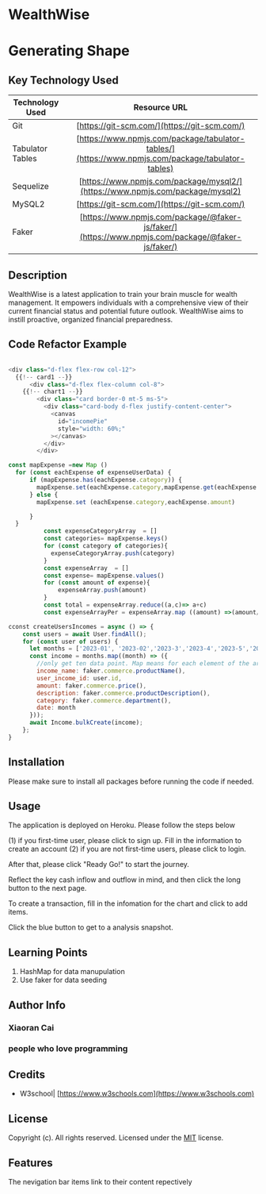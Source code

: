 # WealthWise

# Generating Shape

## Key Technology Used

| Technology Used  |                                           Resource URL                                            |
| ---------------- | :-----------------------------------------------------------------------------------------------: |
| Git              |                           [https://git-scm.com/](https://git-scm.com/)                            |
| Tabulator Tables | [https://www.npmjs.com/package/tabulator-tables/](https://www.npmjs.com/package/tabulator-tables) |
| Sequelize        |           [https://www.npmjs.com/package/mysql2/](https://www.npmjs.com/package/mysql2)           |
| MySQL2           |                           [https://git-scm.com/](https://git-scm.com/)                            |
| Faker            | [https://www.npmjs.com/package/@faker-js/faker/](https://www.npmjs.com/package/@faker-js/faker/)  |

## Description

WealthWise is a latest application to train your brain muscle for wealth management. It empowers individuals with a comprehensive view of their current financial status and potential future outlook. WealthWise aims to instill proactive, organized financial preparedness.

## Code Refactor Example

```Javascript (Handlebar Data)

<div class="d-flex flex-row col-12">
  {{!-- card1 --}}
      <div class="d-flex flex-column col-8">
    {{!-- chart1 --}}
        <div class="card border-0 mt-5 ms-5">
          <div class="card-body d-flex justify-content-center">
            <canvas
              id="incomePie"
              style="width: 60%;"
            ></canvas>
          </div>
        </div>
```

```Javascript (Wranggling Data)
const mapExpense =new Map ()
  for (const eachExpense of expenseUserData) {
      if (mapExpense.has(eachExpense.category)) {
        mapExpense.set(eachExpense.category,mapExpense.get(eachExpense.category)+eachExpense.amount)
      } else {
        mapExpense.set (eachExpense.category,eachExpense.amount)

      }
  }
          const expenseCategoryArray  = []
          const categories= mapExpense.keys()
          for (const category of categories){
            expenseCategoryArray.push(category)
          }
          const expenseArray  = []
          const expense= mapExpense.values()
          for (const amount of expense){
              expenseArray.push(amount)
          }
          const total = expenseArray.reduce((a,c)=> a+c)
          const expenseArrayPer = expenseArray.map ((amount) =>(amount/total))
```

```Javascript (seeding data)
cconst createUsersIncomes = async () => {
    const users = await User.findAll();
    for (const user of users) {
      let months = ['2023-01', '2023-02','2023-3','2023-4','2023-5','2023-6','2023-7','2023-8','2023-9','2023-10'];
      const income = months.map((month) => ({
        //only get ten data point. Map means for each element of the array, lets do the below
        income_name: faker.commerce.productName(),
        user_income_id: user.id,
        amount: faker.commerce.price(),
        description: faker.commerce.productDescription(),
        category: faker.commerce.department(),
        date: month
      }));
      await Income.bulkCreate(income);
    };
}
```

## Installation

Please make sure to install all packages before running the code if needed.

## Usage

The application is deployed on Heroku. Please follow the steps below

(1) if you first-time user, please click to sign up. Fill in the information to create an account
(2) if you are not first-time users, please click to login.

After that, please click "Ready Go!" to start the journey.

Reflect the key cash inflow and outflow in mind, and then click the long button to the next page.

To create a transaction, fill in the infomation for the chart and click to add items.

Click the blue button to get to a analysis snapshot.

## Learning Points

1. HashMap for data manupulation
2. Use faker for data seeding

## Author Info

### Xiaoran Cai 
### people who love programming

## Credits

- W3school| [https://www.w3schools.com](https://www.w3schools.com)

## License

Copyright (c). All rights reserved.
Licensed under the [MIT](https://choosealicense.com/licenses/mit/) license.

## Features

The nevigation bar items link to their content repectively
